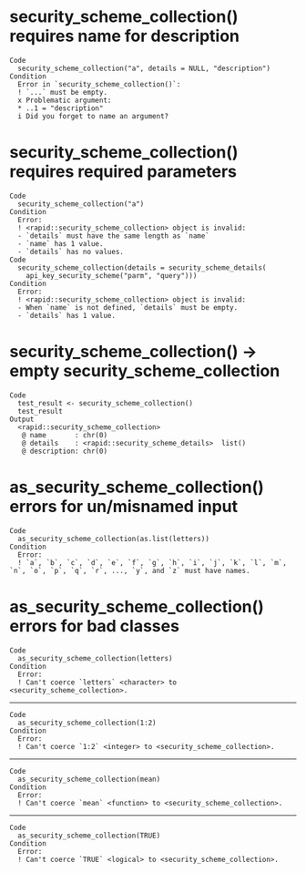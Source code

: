 # security_scheme_collection() requires name for description

    Code
      security_scheme_collection("a", details = NULL, "description")
    Condition
      Error in `security_scheme_collection()`:
      ! `...` must be empty.
      x Problematic argument:
      * ..1 = "description"
      i Did you forget to name an argument?

# security_scheme_collection() requires required parameters

    Code
      security_scheme_collection("a")
    Condition
      Error:
      ! <rapid::security_scheme_collection> object is invalid:
      - `details` must have the same length as `name`
      - `name` has 1 value.
      - `details` has no values.
    Code
      security_scheme_collection(details = security_scheme_details(
        api_key_security_scheme("parm", "query")))
    Condition
      Error:
      ! <rapid::security_scheme_collection> object is invalid:
      - When `name` is not defined, `details` must be empty.
      - `details` has 1 value.

# security_scheme_collection() -> empty security_scheme_collection

    Code
      test_result <- security_scheme_collection()
      test_result
    Output
      <rapid::security_scheme_collection>
       @ name       : chr(0) 
       @ details    : <rapid::security_scheme_details>  list()
       @ description: chr(0) 

# as_security_scheme_collection() errors for un/misnamed input

    Code
      as_security_scheme_collection(as.list(letters))
    Condition
      Error:
      ! `a`, `b`, `c`, `d`, `e`, `f`, `g`, `h`, `i`, `j`, `k`, `l`, `m`, `n`, `o`, `p`, `q`, `r`, ..., `y`, and `z` must have names.

# as_security_scheme_collection() errors for bad classes

    Code
      as_security_scheme_collection(letters)
    Condition
      Error:
      ! Can't coerce `letters` <character> to <security_scheme_collection>.

---

    Code
      as_security_scheme_collection(1:2)
    Condition
      Error:
      ! Can't coerce `1:2` <integer> to <security_scheme_collection>.

---

    Code
      as_security_scheme_collection(mean)
    Condition
      Error:
      ! Can't coerce `mean` <function> to <security_scheme_collection>.

---

    Code
      as_security_scheme_collection(TRUE)
    Condition
      Error:
      ! Can't coerce `TRUE` <logical> to <security_scheme_collection>.

